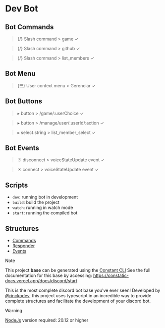 # Dev Bot

## Bot Commands

> {/} Slash command > game ✓

> {/} Slash command > github ✓

> {/} Slash command > list_members ✓

## Bot Menu

> {☰} User context menu > Gerenciar ✓

## Bot Buttons

> ▸ button > /game/:userChoice ✓

> ▸ button > /manage/user/:userId/:action ✓

> ▸ select.string > list_member_select ✓

## Bot Events

> ☉ disconnect > voiceStateUpdate event ✓

> ☉ connect > voiceStateUpdate event ✓

## Scripts

- `dev`: running bot in development
- `build`: build the project
- `watch`: running in watch mode
- `start`: running the compiled bot

## Structures

- [Commands](https://constatic-docs.vercel.app/docs/discord/commands)
- [Responder](https://constatic-docs.vercel.app/docs/discord/responders)
- [Events](https://constatic-docs.vercel.app/docs/discord/events)

> [!NOTE]
> This project **base** can be generated using the [Constant CLI](https://github.com/rinckodev/constatic)
> See the full documentation for this base by accessing: https://constatic-docs.vercel.app/docs/discord/start

This is the most complete discord bot base you've ever seen! Developed by [@rinckodev](https://github.com/rinckodev), this project uses typescript in an incredible way to provide complete structures and facilitate the development of your discord bot.

> [!WARNING]
> [NodeJs](https://nodejs.org/en) version required: 20.12 or higher